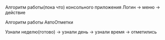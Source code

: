 Алгоритм работы(пока что) консольного приложения
Логин -> меню -> действие

Алгоритм работы АвтоОтметки

Узнали неделю(готово) -> узнали день -> узнали время -> отметились